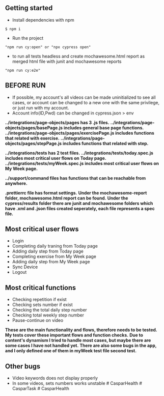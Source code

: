 ## Getting started
- Install dependencies with npm
```
$ npm i
```
- Run the project
```
"npm run cy:open" or "npx cypress open"
```
- to run all tests headless and create mochawesome.html report as merged html file with junit and mochawesome reports
```
"npm run cy:e2e"
```
## BEFORE RUN
- If possible, my account's all videos can be made uninitialized to see all cases, or account can be changed to a new one with the same privilege, or just run with my account.
- Account info(ID,Pwd) can be changed in cypress.json > env

**../integrations/page-objects/pages has 3 .js files.**
**../integrations/page-objects/pages/basePage.js includes general base page functions.**
**../integrations/page-objects/pages/exercisePage.js includes functions that related with exercise.**
**../integrations/page-objects/pages/stepPage.js includes functions that related with step.**

**../integrations/tests has 2 test files.**
**../integrations/tests/today.spec.js includes most critical user flows on Today page.**
**../integrations/tests/myWeek.spec.js includes most critical user flows on My Week page.**

**../support/command files has functions that can be reachable from anywhere.**

**.prettierrc file has format settings.**
**Under the mochawesome-report folder, mochawesome.html report can be found.**
**Under the cypress/results folder there are junit and mochawesome folders which have .xml and .json files created seperately, each file represents a spec file.**

## Most critical user flows
- Login
- Completing daily traning from Today page 
- Adding daily step from Today page
- Completing exercise from My Week page 
- Adding daily step from My Week page
- Sync Device
- Logout

## Most critical functions
- Checking repetition if exist
- Checking sets number if exist
- Checking the total daily step number
- Checking total weekly step number
- Pause-continue on video

**These are the main functionality and flows, therefore needs to be tested.**
**My tests cover these important flows and function checks.**
**Due to content's dynamism I tried to handle most cases, but maybe there are some cases I have not handled yet.**
**There are also some bugs in the app, and I only defined one of them in myWeek test file second test.**

## Other bugs
- Video keywords does not display properly
- In some videos, sets numbers works unstable
#   C a s p a r H e a l t h 
 
 #   C a s p a r T a s k 
 
 #   C a s p a r H e a l t h 
 
 